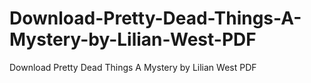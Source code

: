 # Download-Pretty-Dead-Things-A-Mystery-by-Lilian-West-PDF
Download Pretty Dead Things A Mystery by Lilian West PDF
